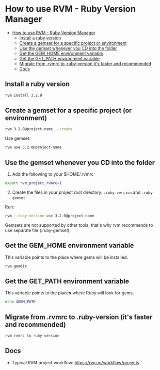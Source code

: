 # How to use RVM - Ruby Version Manager

<!-- TOC -->

- [How to use RVM - Ruby Version Manager](#how-to-use-rvm---ruby-version-manager)
    - [Install a ruby version](#install-a-ruby-version)
    - [Create a gemset for a specific project or environment](#create-a-gemset-for-a-specific-project-or-environment)
    - [Use the gemset whenever you CD into the folder](#use-the-gemset-whenever-you-cd-into-the-folder)
    - [Get the GEM_HOME environment variable](#get-the-gem_home-environment-variable)
    - [Get the GET_PATH environment variable](#get-the-get_path-environment-variable)
    - [Migrate from .rvmrc to .ruby-version it's faster and recommended](#migrate-from-rvmrc-to-ruby-version-its-faster-and-recommended)
    - [Docs](#docs)

<!-- /TOC -->

## Install a ruby version

```bash
rvm install 3.2.0
```

## Create a gemset for a specific project (or environment)

```bash
rvm 3.2.0@project-name --create
```

Use gemset:

```bash
rvm use 3.2.0@project-name
```

## Use the gemset whenever you CD into the folder

1. Add the following to your $HOME/.rvmrc

```bash
export rvm_project_rvmrc=1
```

2. Create the files in your project root directory: `.ruby-version` and `.ruby-gemset`.

Run:

```bash
rvm --ruby-version use 3.2.0@project-name
```

Gemsets are not supported by other tools, that's why rvm recommends to use separate file (.ruby-gemset).

## Get the GEM_HOME environment variable

This variable points to the place where gems will be installed.

```bash
rvm gemdir
```

## Get the GET_PATH environment variable

This variable points to the place**s** where Ruby will look for gems.

```bash
echo $GEM_PATH
```

## Migrate from .rvmrc to .ruby-version (it's faster and recommended)

```bash
rvm rvmrc to ruby-version
```

## Docs

- Typical RVM project workflow: https://rvm.io/workflow/projects